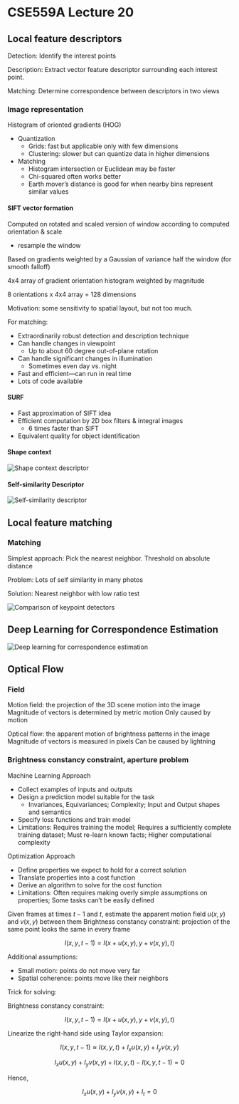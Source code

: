 # CSE559A Lecture 20

## Local feature descriptors

Detection: Identify the interest points

Description: Extract vector feature descriptor surrounding each interest point.

Matching: Determine correspondence between descriptors in two views

### Image representation

Histogram of oriented gradients (HOG)

- Quantization
  - Grids: fast but applicable only with few dimensions
  - Clustering: slower but can quantize data in higher dimensions
- Matching
  - Histogram intersection or Euclidean may be faster
  - Chi-squared often works better
  - Earth mover’s distance is good for when nearby bins represent similar values

#### SIFT vector formation

Computed on rotated and scaled version of window according to computed orientation & scale

- resample the window

Based on gradients weighted by a Gaussian of variance half the window (for smooth falloff)

4x4 array of gradient orientation histogram weighted by magnitude

8 orientations x 4x4 array = 128 dimensions

Motivation:  some sensitivity to spatial layout, but not too much.

For matching:

- Extraordinarily robust detection and description technique
- Can handle changes in viewpoint
  - Up to about 60 degree out-of-plane rotation
- Can handle significant changes in illumination
  - Sometimes even day vs. night
- Fast and efficient—can run in real time
- Lots of code available

#### SURF

- Fast approximation of SIFT idea
- Efficient computation by 2D box filters & integral images
  - 6 times faster than SIFT
- Equivalent quality for object identification

#### Shape context

![Shape context descriptor](https://notenextra.trance-0.com/CSE559A/Shape_context_descriptor.png)

#### Self-similarity Descriptor

![Self-similarity descriptor](https://notenextra.trance-0.com/CSE559A/Self-similarity_descriptor.png)

## Local feature matching

### Matching

Simplest approach: Pick the nearest neighbor. Threshold on absolute distance

Problem: Lots of self similarity in many photos

Solution: Nearest neighbor with low ratio test

![Comparison of keypoint detectors](https://notenextra.trance-0.com/CSE559A/Comparison_of_keypoint_detectors.png)
 
## Deep Learning for Correspondence Estimation

![Deep learning for correspondence estimation](https://notenextra.trance-0.com/CSE559A/Deep_learning_for_correspondence_estimation.png)

## Optical Flow

### Field

Motion field: the projection of the 3D scene motion into the image
Magnitude of vectors is determined by metric motion
Only caused by motion

Optical flow: the apparent motion of brightness patterns in the image
Magnitude of vectors is measured in pixels
Can be caused by lightning

### Brightness constancy constraint, aperture problem

Machine Learning Approach

- Collect examples of inputs and outputs
- Design a prediction model suitable for the task
  - Invariances, Equivariances; Complexity; Input and Output shapes and semantics
- Specify loss functions and train model
- Limitations: Requires training the model; Requires a sufficiently complete training dataset; Must re-learn known facts; Higher computational complexity

Optimization Approach

- Define properties we expect to hold for a correct solution
- Translate properties into a cost function
- Derive an algorithm to solve for the cost function
- Limitations: Often requires making overly simple assumptions on properties; Some tasks can’t be easily defined

Given frames at times $t-1$ and $t$, estimate the apparent motion field $u(x,y)$ and $v(x,y)$ between them
Brightness constancy constraint: projection of the same point looks the same in every frame

$$
I(x,y,t-1) = I(x+u(x,y),y+v(x,y),t)
$$

Additional assumptions:

- Small motion: points do not move very far
- Spatial coherence: points move like their neighbors

Trick for solving:

Brightness constancy constraint:

$$
I(x,y,t-1) = I(x+u(x,y),y+v(x,y),t)
$$

Linearize the right-hand side using Taylor expansion:

$$
I(x,y,t-1) \approx I(x,y,t) + I_x u(x,y) + I_y v(x,y)
$$

$$
I_x u(x,y) + I_y v(x,y) + I(x,y,t) - I(x,y,t-1) = 0
$$

Hence,

$$
I_x u(x,y) + I_y v(x,y) + I_t = 0
$$




